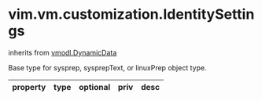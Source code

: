 vim.vm.customization.IdentitySettings
=====================================
inherits from [vmodl.DynamicData](docs/vmodl.DynamicData.md)


Base type for sysprep, sysprepText, or linuxPrep object type.

| property | type | optional | priv | desc |
|:---------|:-----|:---------|:-----|:-----|


